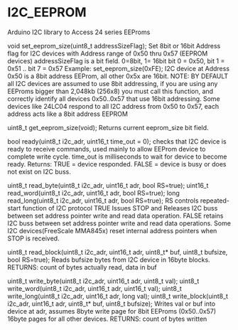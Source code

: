 # I2C_EEPROM
Arduino I2C library to Access 24 series EEProms
  
  void set_eeprom_size(uint8_t addressSizeFlag); 
    Set 8bit or 16bit Address flag for I2C devices with Address range of 0x50 thru 0x57 (EEPROM devices)
    addressSizeFlag is a bit field.  0=8bit, 1= 16bit
    bit 0 = 0x50, bit 1 = 0x51 .. bit 7 = 0x57
   Example:
    set_eeprom_size(0xFE); I2C device at Address 0x50 is a 8bit address EEProm, all other 0x5x are 16bit.
   NOTE: BY DEFAULT all I2C devices are assumed to use 8bit addressing, if you are using any EEProms bigger than
     2,048kb (256x8) you must call this function, and correctly identify all devices 0x50..0x57 that use 16bit 
     addressing.
     Some devices like 24LC04 respond to all I2C address from 0x50 to 0x57, each address acts like a 8bit address EEPROM
  
  uint8_t get_eeprom_size(void);
   Returns current eeprom_size bit field.
  
  bool ready(uint8_t i2c_adr, uint16_t time_out = 0);
   checks that I2C device is ready to receive commands, used mainly to allow EEProm device to complete write cycle.
   time_out is milliseconds to wait for device to become ready.
   Returns:
     TRUE = device responded.
     FALSE = device is busy or does not exist on I2C buss.
  
  uint8_t read_byte(uint8_t i2c_adr, uint16_t adr, bool RS=true);
  uint16_t read_word(uint8_t i2c_adr, uint16_t adr, bool RS=true);
  long read_long(uint8_t i2c_adr, uint16_t adr, bool RS=true);
    RS controls repeated-start function of I2C protocol
      TRUE Issues STOP and Releases I2C buss between set address pointer write and read data operation.
      FALSE retains I2C buss between set address pointer write and read data operations.
         Some I2C devices(FreeScale MMA845x) reset internal address pointers when STOP is received.
  
  uint8_t read_block(uint8_t i2c_adr, uint16_t adr, uint8_t* buf, uint8_t bufsize, bool RS=true);
    Reads bufsize bytes from I2C device in 16byte blocks.
    RETURNS: count of bytes actually read, data in buf
  
  uint8_t write_byte(uint8_t i2c_adr, uint16_t adr, uint8_t val);
  uint8_t write_word(uint8_t i2c_adr, uint16_t adr, uint16_t val);
  uint8_t write_long(uint8_t i2c_adr, uint16_t adr, long val);
  uint8_t write_block(uint8_t i2c_adr, uint16_t adr, uint8_t* buf, uint8_t bufsize);
    Writes val or buf into device at adr, assumes 8byte write page for 8bit EEProms (0x50..0x57) 16byte pages for
    all other devices.
    RETURNS: count of bytes written

